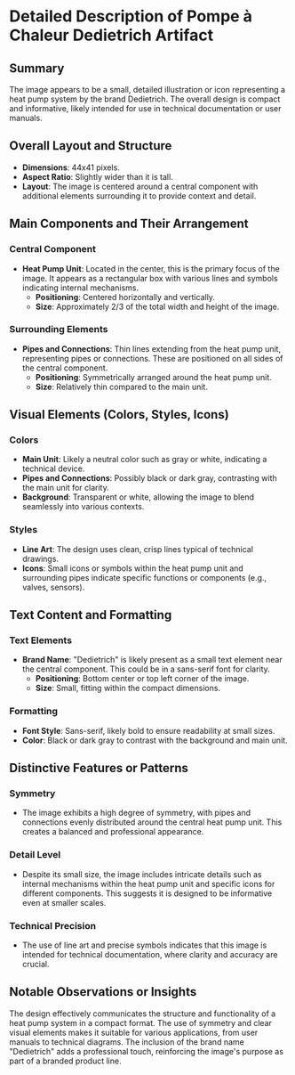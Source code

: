 # Detailed Description of Pompe à Chaleur Dedietrich Artifact

## Summary
The image appears to be a small, detailed illustration or icon representing a heat pump system by the brand Dedietrich. The overall design is compact and informative, likely intended for use in technical documentation or user manuals.

## Overall Layout and Structure
- **Dimensions**: 44x41 pixels.
- **Aspect Ratio**: Slightly wider than it is tall.
- **Layout**: The image is centered around a central component with additional elements surrounding it to provide context and detail.

## Main Components and Their Arrangement

### Central Component
- **Heat Pump Unit**: Located in the center, this is the primary focus of the image. It appears as a rectangular box with various lines and symbols indicating internal mechanisms.
  - **Positioning**: Centered horizontally and vertically.
  - **Size**: Approximately 2/3 of the total width and height of the image.

### Surrounding Elements
- **Pipes and Connections**: Thin lines extending from the heat pump unit, representing pipes or connections. These are positioned on all sides of the central component.
  - **Positioning**: Symmetrically arranged around the heat pump unit.
  - **Size**: Relatively thin compared to the main unit.

## Visual Elements (Colors, Styles, Icons)

### Colors
- **Main Unit**: Likely a neutral color such as gray or white, indicating a technical device.
- **Pipes and Connections**: Possibly black or dark gray, contrasting with the main unit for clarity.
- **Background**: Transparent or white, allowing the image to blend seamlessly into various contexts.

### Styles
- **Line Art**: The design uses clean, crisp lines typical of technical drawings.
- **Icons**: Small icons or symbols within the heat pump unit and surrounding pipes indicate specific functions or components (e.g., valves, sensors).

## Text Content and Formatting

### Text Elements
- **Brand Name**: "Dedietrich" is likely present as a small text element near the central component. This could be in a sans-serif font for clarity.
  - **Positioning**: Bottom center or top left corner of the image.
  - **Size**: Small, fitting within the compact dimensions.

### Formatting
- **Font Style**: Sans-serif, likely bold to ensure readability at small sizes.
- **Color**: Black or dark gray to contrast with the background and main unit.

## Distinctive Features or Patterns

### Symmetry
- The image exhibits a high degree of symmetry, with pipes and connections evenly distributed around the central heat pump unit. This creates a balanced and professional appearance.

### Detail Level
- Despite its small size, the image includes intricate details such as internal mechanisms within the heat pump unit and specific icons for different components. This suggests it is designed to be informative even at smaller scales.

### Technical Precision
- The use of line art and precise symbols indicates that this image is intended for technical documentation, where clarity and accuracy are crucial.

## Notable Observations or Insights

The design effectively communicates the structure and functionality of a heat pump system in a compact format. The use of symmetry and clear visual elements makes it suitable for various applications, from user manuals to technical diagrams. The inclusion of the brand name "Dedietrich" adds a professional touch, reinforcing the image's purpose as part of a branded product line.